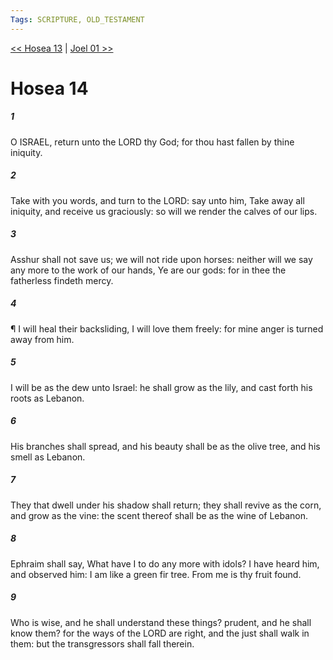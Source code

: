 ```yaml
---
Tags: SCRIPTURE, OLD_TESTAMENT
---
```


[<< Hosea 13](OLD_TESTAMENT/28_Hosea/Hosea_13.md) | [Joel 01 >>](OLD_TESTAMENT/29_Joel/Joel_01.md)

# Hosea 14

##### 1
 O ISRAEL, return unto the LORD thy God; for thou hast fallen by thine iniquity.
##### 2
 Take with you words, and turn to the LORD: say unto him, Take away all iniquity, and receive us graciously: so will we render the calves of our lips.
##### 3
 Asshur shall not save us; we will not ride upon horses: neither will we say any more to the work of our hands, Ye are our gods: for in thee the fatherless findeth mercy.
##### 4
 ¶ I will heal their backsliding, I will love them freely: for mine anger is turned away from him.
##### 5
 I will be as the dew unto Israel: he shall grow as the lily, and cast forth his roots as Lebanon.
##### 6
 His branches shall spread, and his beauty shall be as the olive tree, and his smell as Lebanon.
##### 7
 They that dwell under his shadow shall return; they shall revive as the corn, and grow as the vine: the scent thereof shall be as the wine of Lebanon.
##### 8
 Ephraim shall say, What have I to do any more with idols?  I have heard him, and observed him: I am like a green fir tree. From me is thy fruit found.
##### 9
 Who is wise, and he shall understand these things?  prudent, and he shall know them?  for the ways of the LORD are right, and the just shall walk in them: but the transgressors shall fall therein.

